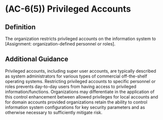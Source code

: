 
# (AC-6(5)) Privileged Accounts

## Definition

The organization restricts privileged accounts on the information system to [Assignment: organization-defined personnel or roles].

## Additional Guidance

Privileged accounts, including super user accounts, are typically described as system administrators for various types of commercial off-the-shelf operating systems. Restricting privileged accounts to specific personnel or roles prevents day-to-day users from having access to privileged information/functions. Organizations may differentiate in the application of this control enhancement between allowed privileges for local accounts and for domain accounts provided organizations retain the ability to control information system configurations for key security parameters and as otherwise necessary to sufficiently mitigate risk.
